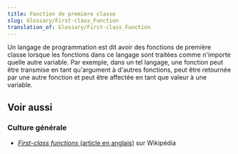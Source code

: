 ```yaml
---
title: Fonction de première classe
slug: Glossary/First-class_Function
translation_of: Glossary/First-class_Function
---
```


Un langage de programmation est dit avoir des fonctions de première classe lorsque les fonctions dans ce langage sont traitées comme n'importe quelle autre variable. Par exemple, dans un tel langage, une fonction peut être transmise en tant qu'argument à d'autres fonctions, peut être retournée par une autre fonction et peut être affectée en tant que valeur à une variable.

## Voir aussi

### Culture générale

- [<i lang="en">First-class functions</i> (article en anglais)](https://en.wikipedia.org/wiki/First-class_function) sur Wikipédia
